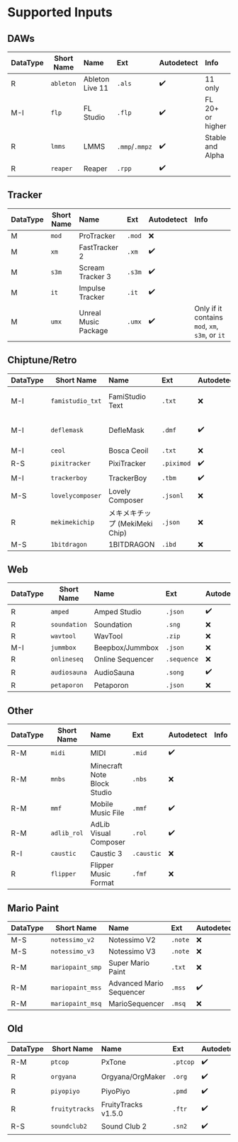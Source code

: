 
# Supported Inputs
## DAWs
| DataType | Short Name | Name | Ext | Autodetect | Info |
| --- | --- | :--- | :--- | :--- | :--- |
| R | ```ableton``` | Ableton Live 11 | ```.als``` | ✔️ | 11 only |
| M-I | ```flp``` | FL Studio | ```.flp``` | ✔️ | FL 20+ or higher |
| R | ```lmms``` | LMMS | ```.mmp```/```.mmpz``` | ✔️ | Stable and Alpha |
| R | ```reaper``` | Reaper | ```.rpp``` | ✔️ | |

## Tracker
| DataType | Short Name | Name | Ext | Autodetect | Info | 
| --- | --- | :--- | :--- | :--- | :--- |
| M | ```mod``` | ProTracker | ```.mod``` | ❌ | |
| M | ```xm``` | FastTracker 2 | ```.xm``` | ✔️ | |
| M | ```s3m``` | Scream Tracker 3 | ```.s3m``` | ✔️ | |
| M | ```it``` | Impulse Tracker | ```.it``` | ✔️ | |
| M | ```umx``` | Unreal Music Package | ```.umx``` | ✔️ | Only if it contains ``mod``, ``xm``, ``s3m``, or ``it``|

## Chiptune/Retro
| DataType | Short Name | Name | Ext | Autodetect | Info | 
| --- | --- | :--- | :--- | :--- | :--- |
| M-I | ```famistudio_txt``` | FamiStudio Text | ```.txt``` | ❌ | Arp is converted to Chords |
| M-I | ```deflemask``` | DefleMask | ```.dmf``` | ✔️ | DMF Legacy only|
| M-I | ```ceol``` | Bosca Ceoil | ```.txt``` | ❌ | |
| R-S | ```pixitracker``` | PixiTracker | ```.piximod``` | ✔️ | |
| M-I | ```trackerboy``` | TrackerBoy | ```.tbm``` | ✔️ | |
| M-S | ```lovelycomposer``` | Lovely Composer | ```.jsonl``` | ❌ | |
| R | ```mekimekichip``` | メキメキチップ (MekiMeki Chip) | ```.json``` | ❌ | |
| M-S | ```1bitdragon``` | 1BITDRAGON | ```.ibd``` | ❌ | |

## Web
| DataType | Short Name | Name | Ext | Autodetect | Info | 
| --- | --- | :--- | :--- | :--- | :--- |
| R | ```amped``` | Amped Studio | ```.json``` | ✔️ | |
| R | ```soundation``` | Soundation | ```.sng``` | ❌ | |
| R | ```wavtool``` | WavTool | ```.zip``` | ❌ | |
| M-I | ```jummbox``` | Beepbox/Jummbox | ```.json``` | ❌ | |
| R | ```onlineseq``` | Online Sequencer | ```.sequence``` | ❌ | |
| R | ```audiosauna``` | AudioSauna | ```.song``` | ✔️ | |
| R | ```petaporon``` | Petaporon | ```.json``` | ❌ | |

## Other
| DataType | Short Name | Name | Ext | Autodetect | Info | 
| --- | --- | :--- | :--- | :--- | :--- |
| R-M | ```midi``` | MIDI | ```.mid``` | ✔️ | 
| R-M | ```mnbs``` | Minecraft Note Block Studio | ```.nbs``` | ❌ | 
| R-M | ```mmf``` | Mobile Music File | ```.mmf``` | ✔️ | 
| R-M | ```adlib_rol``` | AdLib Visual Composer | ```.rol``` | ✔️ | 
| R-I | ```caustic``` | Caustic 3 | ```.caustic``` | ❌ | 
| R | ```flipper``` | Flipper Music Format | ```.fmf``` | ❌ | 

## Mario Paint
| DataType | Short Name | Name | Ext | Autodetect | Info | 
| --- | --- | :--- | :--- | :--- | :--- |
| M-S | ```notessimo_v2``` | Notessimo V2 | ```.note``` | ❌ | |
| M-S | ```notessimo_v3``` | Notessimo V3 | ```.note``` | ❌ | |
| R-M | ```mariopaint_smp``` | Super Mario Paint | ```.txt``` | ❌ | |
| R-M | ```mariopaint_mss``` | Advanced Mario Sequencer | ```.mss``` | ✔️ | |
| R-M | ```mariopaint_msq``` | MarioSequencer | ```.msq``` | ❌ | |

## Old
| DataType | Short Name | Name | Ext | Autodetect | Info | 
| --- | --- | :--- | :--- | :--- | :--- |
| R-M | ```ptcop``` | PxTone | ```.ptcop``` | ✔️ | |
| R | ```orgyana``` | Orgyana/OrgMaker | ```.org``` | ✔️ | |
| R | ```piyopiyo``` | PiyoPiyo | ```.pmd``` | ✔️ | |
| R | ```fruitytracks``` | FruityTracks v1.5.0 | ```.ftr``` | ✔️ | |
| R-S | ```soundclub2``` | Sound Club 2 | ```.sn2``` | ✔️ | |

